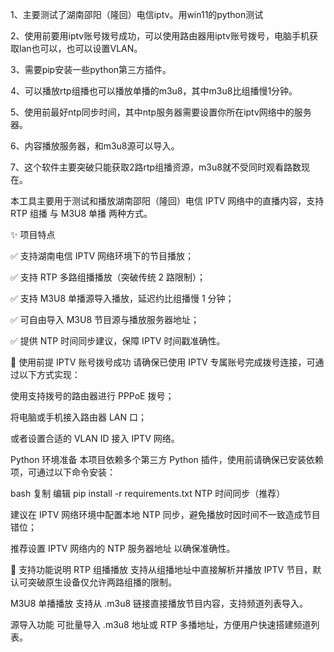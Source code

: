 1、主要测试了湖南邵阳（隆回）电信iptv。用win11的python测试

2、使用前要用iptv账号拨号成功，可以使用路由器用iptv账号拨号，电脑手机获取lan也可以，也可以设置VLAN。

3、需要pip安装一些python第三方插件。

4、可以播放rtp组播也可以播放单播的m3u8，其中m3u8比组播慢1分钟。

5、使用前最好ntp同步时间，其中ntp服务器需要设置你所在iptv网络中的服务器。

6、内容播放服务器，和m3u8源可以导入。

7、这个软件主要突破只能获取2路rtp组播资源，m3u8就不受同时观看路数现在。

本工具主要用于测试和播放湖南邵阳（隆回）电信 IPTV 网络中的直播内容，支持 RTP 组播 与 M3U8 单播 两种方式。

✨ 项目特点

✅ 支持湖南电信 IPTV 网络环境下的节目播放；

✅ 支持 RTP 多路组播播放（突破传统 2 路限制）；

✅ 支持 M3U8 单播源导入播放，延迟约比组播慢 1 分钟；

✅ 可自由导入 M3U8 节目源与播放服务器地址；

✅ 提供 NTP 时间同步建议，保障 IPTV 时间戳准确性。

📌 使用前提
IPTV 账号拨号成功
请确保已使用 IPTV 专属账号完成拨号连接，可通过以下方式实现：

使用支持拨号的路由器进行 PPPoE 拨号；

将电脑或手机接入路由器 LAN 口；

或者设置合适的 VLAN ID 接入 IPTV 网络。

Python 环境准备
本项目依赖多个第三方 Python 插件，使用前请确保已安装依赖项，可通过以下命令安装：

bash
复制
编辑
pip install -r requirements.txt
NTP 时间同步（推荐）

建议在 IPTV 网络环境中配置本地 NTP 同步，避免播放时因时间不一致造成节目错位；

推荐设置 IPTV 网络内的 NTP 服务器地址 以确保准确性。

🧪 支持功能说明
RTP 组播播放
支持从组播地址中直接解析并播放 IPTV 节目，默认可突破原生设备仅允许两路组播的限制。

M3U8 单播播放
支持从 .m3u8 链接直接播放节目内容，支持频道列表导入。

源导入功能
可批量导入 .m3u8 地址或 RTP 多播地址，方便用户快速搭建频道列表。

